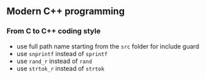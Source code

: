 ## Modern C++ programming

### From C to C++ coding style
- use full path name starting from the `src` folder for include guard
- use `snprintf` instead of `sprintf`
- use `rand_r` instead of `rand`
- use `strtok_r` instead of `strtok`
